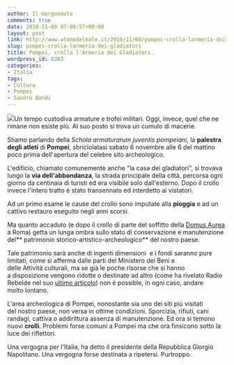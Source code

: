 ```yaml
---
author: Il Gorgonauta
comments: true
date: 2010-11-08 07:00:57+00:00
layout: post
link: http://www.atomodelmale.it/2010/11/08/pompei-crolla-larmeria-dei-gladiatori/
slug: pompei-crolla-larmeria-dei-gladiatori
title: Pompei, crolla l'Armeria dei Gladiatori.
wordpress_id: 8283
categories:
- Italia
tags:
- Cultura
- Pompei
- Sandro Bondi
---
```


[![](http://www.atomodelmale.it/wp-content/uploads/2010/11/pompei-crollo-223x300.jpg)](http://www.atomodelmale.it/wp-content/uploads/2010/11/pompei-crollo.jpg)Un tempo custodiva armature e trofei militari. Oggi, invece, quel che ne rimane non esiste più. Al suo posto si trova un cumulo di macerie.

Stiamo parlando della _Schola armaturarum juventis pompeiani_, la **palestra degli atleti** di **Pompei**, sbriciolatasi sabato 6 novembre alle 6 del mattino poco prima dell'apertura del celebre sito archeologico.

L'edificio, chiamato comunemente anche "la casa dei gladiatori", si trovava lungo la **via dell'abbondanza**, la strada principale della città, percorsa ogni giorno da centinaia di turisti ed era visibile solo dall'esterno. Dopo il crollo invece l'intero tratto è stato transennato ed interdetto ai vistatori.

Ad un primo esame le cause del crollo sono imputate alla **pioggia** e ad un cattivo restauro eseguito negli anni scorsi.

Ma quanto accaduto (e dopo il crollo di parte del soffitto della [Domus Aurea](http://www.atomodelmale.it/2010/03/31/roma-crolla-parte-del-soffitto-della-domus-aurea/) a Roma) getta un lunga ombra sullo stato di conservazione e manutenzione del** patrimonio storico-artistico-archeologico** del nostro paese.

Tale patrimonio sarà anche di ingenti dimensioni  e i fondi saranno pure limitati, come si afferma dalle parti del Ministero dei Beni e delle Attività culturali, ma se già le poche risorse che si hanno a disposizione vengono ridotte o destinate ad altro (come ha rivelato Radio Rebelde nel suo [ultimo articolo](http://www.atomodelmale.it/2010/11/06/tagli-alla-scuola-non-per-le-scuole-private-cattoliche-per-loro-tremonti-trova-200-milioni/)) non è possible, in ogni caso, andare molto lontano.<!-- more -->



L'area archeologica di Pompei, nonostante sia uno dei siti più visitati del nostro paese, non versa in ottime condizioni. Sporcizia, rifiuti, cani randagi, cattiva o addirittura assenza di manutenzione. Ed ora si temono nuovi **crolli**. Problemi forse comuni a Pompei ma che ora finsicono sotto la luce dei riflettori.

Una vergogna per l'Italia, ha detto il presidente della Repubblica Giorgio Napolitano. Una vergogna forse destinata a ripetersi. Purtroppo.
